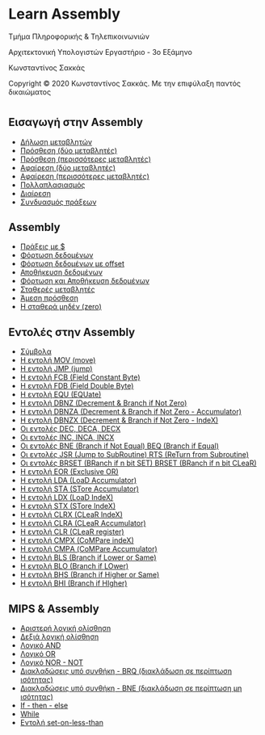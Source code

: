 <html>
<head>

</head>
<body>
<h1> Learn Assembly</h1>
<p> Τμήμα Πληροφορικής & Τηλεπικοινωνιών </p>
<p>Αρχιτεκτονική Υπολογιστών Εργαστήριο - 3ο Εξάμηνο </p>
<p> Κωνσταντίνος Σακκάς</p>
<p>Copyright © 2020 Κωνσταντίνος Σακκάς. Με την επιφύλαξη παντός δικαιώματος</p>
<h1></h1>

<h2>Εισαγωγή στην Assembly</h2>
<ul>
<li><a href="https://github.com/ksakkas/Learn-Assembly/blob/master/Code/declaration.s">Δήλωση μεταβλητών</a></li> 
<li><a href="https://github.com/ksakkas/Learn-Assembly/blob/master/Code/add.s">Πρόσθεση (δύο μεταβλητές)</a></li> 
<li><a href="https://github.com/ksakkas/Learn-Assembly/blob/master/Code/add2.s">Πρόσθεση (περισσότερες μεταβλητές)</a></li> 
<li><a href="https://github.com/ksakkas/Learn-Assembly/blob/master/Code/substract.s">Αφαίρεση (δύο μεταβλητές)</a></li> 
<li><a href="https://github.com/ksakkas/Learn-Assembly/blob/master/Code/substract2.s">Αφαίρεση (περισσότερες μεταβλητές)</a></li> 
<li><a href="https://github.com/ksakkas/Learn-Assembly/blob/master/Code/multiplication.s">Πολλαπλασιασμός</a></li> 
<li><a href="https://github.com/ksakkas/Learn-Assembly/blob/master/Code/div.s">Διαίρεση</a></li> 
<li><a href="https://github.com/ksakkas/Learn-Assembly/blob/master/Code/acts.s">Συνδυασμός πράξεων</a></li> 
</ul>

<h2>Assembly</h2>
<ul>
<li><a href="https://github.com/ksakkas/Learn-Assembly/blob/master/Code/addr.s">Πράξεις με $</a></li>
<li><a href="https://github.com/ksakkas/Learn-Assembly/blob/master/Code/lw.s">Φόρτωση δεδομένων</a></li>
<li><a href="https://github.com/ksakkas/Learn-Assembly/blob/master/Code/lwe.s">Φόρτωση δεδομένων με offset</a></li>
<li><a href="https://github.com/ksakkas/Learn-Assembly/blob/master/Code/lwe.s">Αποθήκευση δεδομένων</a></li>
<li><a href="https://github.com/ksakkas/Learn-Assembly/blob/master/Code/lsw.s">Φόρτωση και Αποθήκευση δεδομένων</a></li>
<li><a href="https://github.com/ksakkas/Learn-Assembly/blob/master/Code/const.s">Σταθερές μεταβλητές</a></li>
<li><a href="https://github.com/ksakkas/Learn-Assembly/blob/master/Code/const.s">Άμεση πρόσθεση</a></li>
<li><a href="https://github.com/ksakkas/Learn-Assembly/blob/master/Code/const.s">Η σταθερά μηδέν (zero)</a></li>
</ul>

<h2>Εντολές στην Assembly</h2>
<ul>
<li><a href="https://github.com/ksakkas/Learn-Assembly/blob/master/Code/intdr.s">Σύμβολα</a></li>
<li><a href="https://github.com/ksakkas/Learn-Assembly/blob/master/Code/mov.s">Η εντολή MOV (move)</a></li>
<li><a href="https://github.com/ksakkas/Learn-Assembly/blob/master/Code/jump.s">Η εντολή JMP (jump)</a></li>
<li><a href="https://github.com/ksakkas/Learn-Assembly/blob/master/Code/fcb.s">Η εντολή FCB (Field Constant Byte)</a></li>
<li><a href="https://github.com/ksakkas/Learn-Assembly/blob/master/Code/fdb.s">Η εντολή FDB (Field Double Byte)</a></li>
<li><a href="https://github.com/ksakkas/Learn-Assembly/blob/master/Code/equ.s">Η εντολή EQU (EQUate)
</a></li>
<li><a href="https://github.com/ksakkas/Learn-Assembly/blob/master/Code/dbnz.s">Η εντολή DBNZ (Decrement & Branch if Not Zero)</a></li>
<li><a href="https://github.com/ksakkas/Learn-Assembly/blob/master/Code/dbnza.s">Η εντολή DBNZA (Decrement & Branch if Not Zero - Accumulator)</a></li>
<li><a href="https://github.com/ksakkas/Learn-Assembly/blob/master/Code/dbnzx.s">Η εντολή DBNZX (Decrement & Branch if Not  Zero - IndeX)</a></li>
<li><a href="https://github.com/ksakkas/Learn-Assembly/blob/master/Code/dec.s">Οι εντολές DEC, DECA, DECX
</a></li>
<li><a href="https://github.com/ksakkas/Learn-Assembly/blob/master/Code/inc.s">Οι εντολές INC, INCA, INCX
</a></li>
<li><a href="https://github.com/ksakkas/Learn-Assembly/blob/master/Code/bne_beq.s">Οι εντολές BNE (Branch if Not Equal)  BEQ (Branch if Equal)</a></li>
<li><a href="https://github.com/ksakkas/Learn-Assembly/blob/master/Code/jsr_rts.s">Οι εντολές JSR (Jump to SubRoutine)  RTS (ReTurn from Subroutine)</a></li>
<li><a href="https://github.com/ksakkas/Learn-Assembly/blob/master/Code/brset_brclear.s">Οι εντολές BRSET (BRanch if n bit SET)  BRSET (BRanch if n bit CLeaR)</a></li>
<li><a href="https://github.com/ksakkas/Learn-Assembly/blob/master/Code/eor.s">Η εντολή EOR (Exclusive OR) </a></li>
<li><a href="https://github.com/ksakkas/Learn-Assembly/blob/master/Code/lda.s">Η εντολή LDA (LoaD Accumulator)</a></li>
<li><a href="https://github.com/ksakkas/Learn-Assembly/blob/master/Code/sta.s">Η εντολή SΤA (STore Accumulator)</a></li>
<li><a href="https://github.com/ksakkas/Learn-Assembly/blob/master/Code/ldx.s">Η εντολή LDX (LoaD IndeX)</a></li>
<li><a href="https://github.com/ksakkas/Learn-Assembly/blob/master/Code/stx.s">Η εντολή SΤX (STore IndeX)</a></li>
<li><a href="https://github.com/ksakkas/Learn-Assembly/blob/master/Code/clrx.s">Η εντολή CLRX (CLeaR IndeX)</a></li>
<li><a href="https://github.com/ksakkas/Learn-Assembly/blob/master/Code/clra.s">Η εντολή CLRA (CLeaR Accumulator)</a></li>
<li><a href="https://github.com/ksakkas/Learn-Assembly/blob/master/Code/clr.s">Η εντολή CLR (CLeaR register)</a></li>
<li><a href="https://github.com/ksakkas/Learn-Assembly/blob/master/Code/cmpx.s">Η εντολή CMPX (CoMPare indeX)</a></li>
<li><a href="https://github.com/ksakkas/Learn-Assembly/blob/master/Code/cmpa.s">Η εντολή CMPΑ (CoMPare Αccumulator)</a></li>
<li><a href="https://github.com/ksakkas/Learn-Assembly/blob/master/Code/bls.s">Η εντολή BLS (Branch if Lower or Same)</a></li>
<li><a href="https://github.com/ksakkas/Learn-Assembly/blob/master/Code/blo.s">Η εντολή BLO (Branch if LOwer)</a></li>
<li><a href="https://github.com/ksakkas/Learn-Assembly/blob/master/Code/bhs.s">Η εντολή BHS (Branch if Higher or Same)</a></li>
<li><a href="https://github.com/ksakkas/Learn-Assembly/blob/master/Code/bhi.s">Η εντολή BHI (Branch if HIgher)</a></li>
</ul>

<h2>MIPS & Assembly</h2>
<ul>
<li><a href="https://github.com/ksakkas/Learn-Assembly/blob/master/Code/sll.s">Αριστερή λογική ολίσθηση</a></li>
<li><a href="https://github.com/ksakkas/Learn-Assembly/blob/master/Code/srl.s">Δεξιά λογική ολίσθηση</a></li>
<li><a href="https://github.com/ksakkas/Learn-Assembly/blob/master/Code/and.s">Λογικό AND</a></li>
<li><a href="https://github.com/ksakkas/Learn-Assembly/blob/master/Code/or.s">Λογικό OR</a></li>
<li><a href="https://github.com/ksakkas/Learn-Assembly/blob/master/Code/nor.s">Λογικό NOR - NOT</a></li>
<li><a href="https://github.com/ksakkas/Learn-Assembly/blob/master/Code/beq.s">∆ιακλαδώσεις υπό συνθήκη - BRQ (διακλάδωση σε περίπτωση ισότητας)</a></li>
<li><a href="https://github.com/ksakkas/Learn-Assembly/blob/master/Code/bne.s">∆ιακλαδώσεις υπό συνθήκη - BNE (διακλάδωση σε περίπτωση µη  ισότητας)</a></li>
<li><a href="https://github.com/ksakkas/Learn-Assembly/blob/master/Code/if_then_else.s">If - then - else</a></li>
<li><a href="https://github.com/ksakkas/Learn-Assembly/blob/master/Code/while.s">While</a></li>
<li><a href="https://github.com/ksakkas/Learn-Assembly/blob/master/Code/slt.s">Εντολή set-on-less-than
</a></li>


</ul>

</body>
</html>
